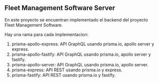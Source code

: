 ## Fleet Management Software Server

En este proyecto se encuentran implementado el backend del proyecto Fleet Management Software.

Hay una rama para cada implementacion:

1. prisma-apollo-express: API GraphQL usando prisma.io, apollo server y express.
2. prisma-apollo-fastify: API GraphQL usando prisma.io, apollo server y fastify.
3. prisma-apollo-server: API GraphQL usando prisma.io, apollo server.
4. prisma-express: API REST usando prisma.io y express.
5. prisma-fastify: API REST usando prisma.io y fastify.
